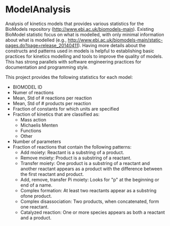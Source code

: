 # ModelAnalysis
Analysis of kinetics models that provides various statistics for
the BioModels repository (http://www.ebi.ac.uk/biomodels-main).
Existing BioModel statistic focus on what is modelled, with only
minimal information about what is modelled (e.g., http://www.ebi.ac.uk/biomodels-main/static-pages.do?page=release_20140411). Having more
details about the constructs and patterns used in models is helpful
to establishing basic practices for kinetics modelling and tools
to improve the quality of models. This has strong parallels
with software engineering practices for documentation and
programming style.

This project provides the following statistics for each model:

- BIOMODEL ID
- Numer of reactions
- Mean, Std of # reactions per reaction
- Mean, Std of # products per reaction
- Fraction of constants for which units are specified
- Fraction of kinetics that are classified as:
  - Mass action
  - Michaelis Menten
  - Functions
  - Other
- Number of parameters
- Fraction of reactions that contain the following patterns:
  - Add moiety: Reactant is a substring of a product.
  - Remove moiety: Product is a substring of a reactant.
  - Transfer moiety: One product is a substring of a reactant and
    another reactant appears as a product with the difference
    between the first reactant and product.
  - Add, remove, transfer Pi moiety: Looks for "p" at the beginning or end of a name.
  - Complex formation: At least two reactants appear as a substring ofone product.
  - Complex disassociation: Two products, when concatenated, form one reactant.
  - Catalyzed reaction: One or more species appears as both a reactant and a product.
